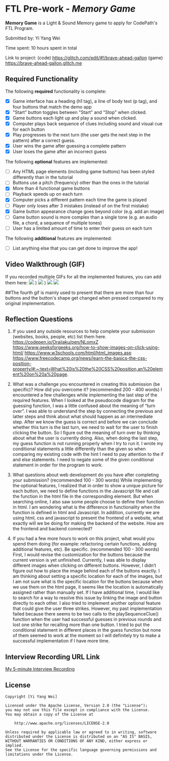# FTL Pre-work - *Memory Game*

**Memory Game** is a Light & Sound Memory game to apply for CodePath's FTL Program. 

Submitted by: Yi Yang Wei

Time spent: 10 hours spent in total

Link to project: (code) https://glitch.com/edit/#!/brave-ahead-gallon (game) https://brave-ahead-gallon.glitch.me

## Required Functionality

The following **required** functionality is complete:

* [x] Game interface has a heading (h1 tag), a line of body text (p tag), and four buttons that match the demo app
* [x] "Start" button toggles between "Start" and "Stop" when clicked. 
* [x] Game buttons each light up and play a sound when clicked. 
* [x] Computer plays back sequence of clues including sound and visual cue for each button
* [x] Play progresses to the next turn (the user gets the next step in the pattern) after a correct guess. 
* [x] User wins the game after guessing a complete pattern
* [x] User loses the game after an incorrect guess

The following **optional** features are implemented:

* [ ] Any HTML page elements (including game buttons) has been styled differently than in the tutorial
* [ ] Buttons use a pitch (frequency) other than the ones in the tutorial
* [x] More than 4 functional game buttons
* [ ] Playback speeds up on each turn
* [x] Computer picks a different pattern each time the game is played
* [ ] Player only loses after 3 mistakes (instead of on the first mistake)
* [x] Game button appearance change goes beyond color (e.g. add an image)
* [ ] Game button sound is more complex than a single tone (e.g. an audio file, a chord, a sequence of multiple tones)
* [ ] User has a limited amount of time to enter their guess on each turn

The following **additional** features are implemented:

- [ ] List anything else that you can get done to improve the app!

## Video Walkthrough (GIF)

If you recorded multiple GIFs for all the implemented features, you can add them here:
![](https://user-images.githubusercontent.com/91094256/160330620-78f3a9c8-32c7-422a-889c-9011302fca7d.gif)
)
![](https://user-images.githubusercontent.com/91094256/160331221-8789f9a2-3cc1-46ed-8c22-f85483bc9945.gif)
)
![](https://user-images.githubusercontent.com/91094256/160331233-d977c97d-a2c1-40cf-aa1b-de4c23d01a07.gif)
![](https://user-images.githubusercontent.com/91094256/164799949-cd52cbcf-1b03-470b-8534-878dcc0adf0c.gif)

##The fourth gif is mainly used to present that there are more than four buttons and the button's shape get changed when pressed compared to my original implementation. 


## Reflection Questions
1. If you used any outside resources to help complete your submission (websites, books, people, etc) list them here. 
https://codepen.io/Orajiaku/pen/NLomxZ
https://www.geeksforgeeks.org/how-to-show-images-on-click-using-html/
https://www.w3schools.com/html/html_images.asp
https://www.freecodecamp.org/news/learn-the-basics-the-css-position-property/#:~:text=What%20is%20the%20CSS%20position,an%20element%20on%20a%20page.

2. What was a challenge you encountered in creating this submission (be specific)? How did you overcome it? (recommended 200 - 400 words) 
I encountered a few challenges while implementing the last step of the required features. When I looked at the pseudocode diagram for the guessing function, I was a little confused about the meaning of “turn over”.  I was able to understand the step by connecting the previous and latter steps and think about what should happen as an intermediate step. After we know the guess is correct and before we can conclude whether this turn is the last turn, we need to wait for the user to finish clicking the button. So I figure out the meaning of turn over by thinking about what the user is currently doing. Also, when doing the last step, my guess function is not running properly when I try to run it. I wrote my conditional statements a little differently than the given so when comparing my existing code with the hint I need to pay attention to the if and else statements. I need to negate some of the given conditional statement in order for the program to work.


3. What questions about web development do you have after completing your submission? (recommended 100 - 300 words) 
While implementing the optional features, I realized that in order to show a unique picture for each button, we need to define functions in the Javascript file and call the function in the html file in the corresponding element. But when searching online, I also saw some people choose to define their function in html. I am wondering what is the difference in functionality when the function is defined in html and Javascript. 
In addition, currently we are using html, css and javascript to present the frontend of a website, what exactly will we be doing for making the backend of the website. How are the frontend and backend connected?

4. If you had a few more hours to work on this project, what would you spend them doing (for example: refactoring certain functions, adding additional features, etc). Be specific. (recommended 100 - 300 words) 
First, I would revise the customization for the buttons because the current version is yet unfinished. Currently, I was able to display different images when clicking on different buttons. However, I didn’t figure out how to place the image behind each of the buttons exactly. I am thinking about setting a specific location for each of the images, but I am not sure what is the specific location for the buttons because when we use them on the html page, it seems like the location is automatically assigned rather than manually set. If I have additional time, I would like to search for a way to resolve this issue by linking the image and button directly to each other. I also tried to implement another optional feature that could give the user three strikes. However, my past implementation failed because there seems to be two calls to the playSequenceClue() function when the user had successful guesses in previous rounds and lost one strike for recalling more than one button. I tried to put the conditional statement in different places in the guess function but none of them seemed to work at the moment so I will definitely try to make a successful implementation if I have more time.



## Interview Recording URL Link

[My 5-minute Interview Recording](https://cmu.zoom.us/rec/share/wn6xtN_jx93NYD20H-rSPHr_siLAsCr6ZvH1Nlpypf2VGfjDmdS6taJkA3Bqsue8.5n-OoKJ4FX87r4gv?startTime=1648447768000)


## License

    Copyright [Yi Yang Wei]

    Licensed under the Apache License, Version 2.0 (the "License");
    you may not use this file except in compliance with the License.
    You may obtain a copy of the License at

        http://www.apache.org/licenses/LICENSE-2.0

    Unless required by applicable law or agreed to in writing, software
    distributed under the License is distributed on an "AS IS" BASIS,
    WITHOUT WARRANTIES OR CONDITIONS OF ANY KIND, either express or implied.
    See the License for the specific language governing permissions and
    limitations under the License.
